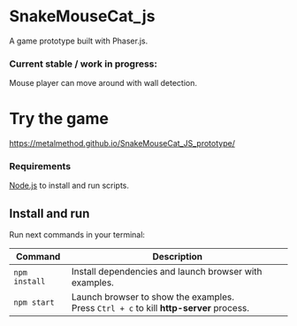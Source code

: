 # SnakeMouseCat_js

A game prototype built with Phaser.js. 

### Current stable / work in progress:
Mouse player can move around with wall detection.

# Try the game 
https://metalmethod.github.io/SnakeMouseCat_JS_prototype/

### Requirements
[Node.js](https://nodejs.org) to install and run scripts.

## Install and run

Run next commands in your terminal:

| Command | Description |
|---------|-------------|
| `npm install` | Install dependencies and launch browser with examples.|
| `npm start` | Launch browser to show the examples. <br> Press `Ctrl + c` to kill **http-server** process. |
